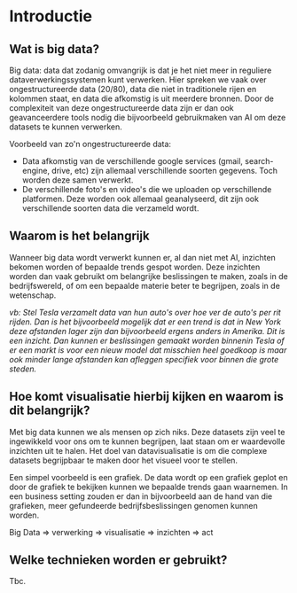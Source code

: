 # Introductie

## Wat is big data?

Big data: data dat zodanig omvangrijk is dat je het niet meer in reguliere dataverwerkingssystemen kunt  verwerken. Hier spreken we vaak over ongestructureerde data (20/80), data die niet in traditionele rijen en kolommen staat, en data die afkomstig is uit meerdere bronnen. Door de complexiteit van deze ongestructureerde data zijn er dan ook geavanceerdere tools nodig die bijvoorbeeld gebruikmaken van AI om deze datasets te kunnen verwerken.

Voorbeeld van zo'n ongestructureerde data:

- Data afkomstig van de verschillende google services (gmail, search-engine, drive, etc) zijn allemaal verschillende soorten gegevens. Toch worden deze samen verwerkt.
- De verschillende foto's en video's die we uploaden op verschillende platformen. Deze worden ook allemaal geanalyseerd, dit zijn ook verschillende soorten data die verzameld wordt.

## Waarom is het belangrijk

Wanneer big data wordt verwerkt kunnen er, al dan niet met AI, inzichten bekomen worden of bepaalde trends gespot worden. Deze inzichten worden dan vaak gebruikt om belangrijke beslissingen te maken, zoals in de bedrijfswereld, of om een bepaalde materie beter te begrijpen, zoals in de wetenschap.

*vb: Stel Tesla verzamelt data van hun auto's over hoe ver de auto's per rit rijden. Dan is het bijvoorbeeld mogelijk dat er een trend is dat in New York deze afstanden lager zijn dan bijvoorbeeld ergens anders in Amerika. Dit is een inzicht. Dan kunnen er beslissingen gemaakt worden binnenin Tesla of er een markt is voor een nieuw model dat misschien heel goedkoop is maar ook minder lange afstanden kan afleggen specifiek voor binnen die grote steden.*

## Hoe komt visualisatie hierbij kijken en waarom is dit belangrijk?

Met big data kunnen we als mensen op zich niks. Deze datasets zijn veel te ingewikkeld voor ons om te kunnen begrijpen, laat staan om er waardevolle inzichten uit te halen. Het doel van datavisualisatie is om die complexe datasets begrijpbaar te maken door het visueel voor te stellen. 

Een simpel voorbeeld is een grafiek. De data wordt op een grafiek geplot en door de grafiek te bekijken kunnen we bepaalde trends gaan waarnemen. In een business setting zouden er dan in bijvoorbeeld aan de hand van die grafieken, meer gefundeerde bedrijfsbeslissingen genomen kunnen worden.

Big Data ⇒ verwerking ⇒ visualisatie ⇒ inzichten ⇒ act

## Welke technieken worden er gebruikt?

Tbc.